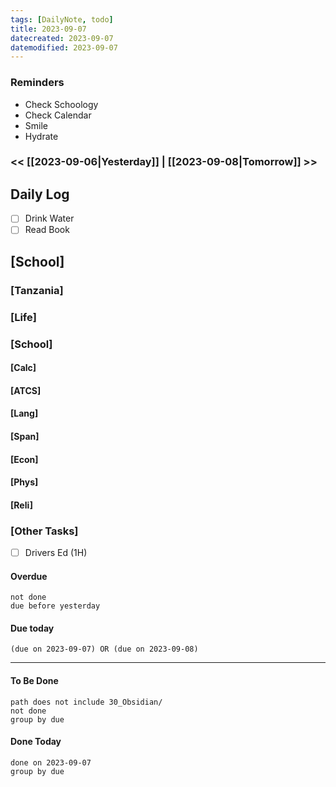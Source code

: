 ```yaml
---
tags: [DailyNote, todo]
title: 2023-09-07
datecreated: 2023-09-07
datemodified: 2023-09-07
---
```


### Reminders
- Check Schoology
- Check Calendar
- Smile
- Hydrate

### << [[2023-09-06|Yesterday]] | [[2023-09-08|Tomorrow]] >>

## Daily Log

- [ ] Drink Water
- [ ] Read Book

## [School]

### [Tanzania]

### [Life]

### [School]

#### [Calc]

#### [ATCS]

#### [Lang]

#### [Span]

#### [Econ]

#### [Phys]

#### [Reli]


### [Other Tasks]

- [ ] Drivers Ed (1H)

#### Overdue
```tasks
not done
due before yesterday
```
#### Due today

```tasks
(due on 2023-09-07) OR (due on 2023-09-08) 

```
---
#### To Be Done

```tasks
path does not include 30_Obsidian/
not done
group by due
```

#### Done Today

```tasks
done on 2023-09-07
group by due
```